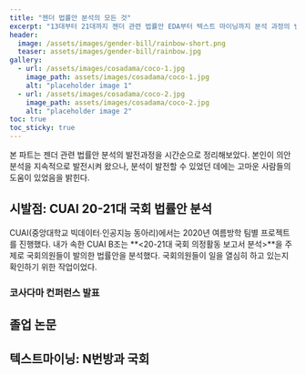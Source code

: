 ```yaml
---
title: "젠더 법률안 분석의 모든 것"
excerpt: "13대부터 21대까지 젠더 관련 법률안 EDA부터 텍스트 마이닝까지 분석 과정의 변천사"
header:
  image: /assets/images/gender-bill/rainbow-short.png
  teaser: assets/images/gender-bill/rainbow.jpg
gallery:
  - url: /assets/images/cosadama/coco-1.jpg
    image_path: assets/images/cosadama/coco-1.jpg
    alt: "placeholder image 1"
  - url: /assets/images/cosadama/coco-2.jpg
    image_path: assets/images/cosadama/coco-2.jpg
    alt: "placeholder image 2"
toc: true
toc_sticky: true
---
```

본 파트는 젠더 관련 법률안 분석의 발전과정을 시간순으로 정리해보았다. 본인이 의안 분석을 지속적으로 발전시켜 왔으나, 분석이 발전할 수 있었던 데에는 고마운 사람들의 도움이 있었음을 밝힌다. 


## 시발점: CUAI 20-21대 국회 법률안 분석 
CUAI(중앙대학교 빅데이터∙인공지능 동아리)에서는 2020년 여름방학 팀별 프로젝트를 진행했다. 내가 속한 CUAI B조는 **<20-21대 국회 의정활동 보고서 분석>**을 주제로 국회의원들이 발의한 법률안을 분석했다. 국회의원들이 일을 열심히 하고 있는지 확인하기 위한 작업이었다. 




### 코사다마 컨퍼런스 발표 

## 졸업 논문 

## 텍스트마이닝: N번방과 국회

